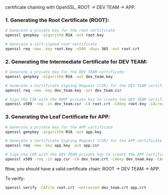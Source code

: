 certificate chaining with OpenSSL, ROOT -> DEV TEAM -> APP.

### 1. Generating the Root Certificate (ROOT):

```bash
# Generate a private key for the root certificate
openssl genpkey -algorithm RSA -out root.key

# Generate a self-signed root certificate
openssl req -new -key root.key -x509 -days 365 -out root.crt
```

### 2. Generating the Intermediate Certificate for DEV TEAM:

```bash
# Generate a private key for the DEV TEAM certificate
openssl genpkey -algorithm RSA -out dev_team.key

# Generate a Certificate Signing Request (CSR) for the DEV TEAM certificate
openssl req -new -key dev_team.key -out dev_team.csr

# Sign the CSR with the ROOT private key to create the DEV TEAM certificate
openssl x509 -req -in dev_team.csr -CA root.crt -CAkey root.key -CAcreateserial -out dev_team.crt -days 365
```

### 3. Generating the Leaf Certificate for APP:

```bash
# Generate a private key for the APP certificate
openssl genpkey -algorithm RSA -out app.key

# Generate a Certificate Signing Request (CSR) for the APP certificate
openssl req -new -key app.key -out app.csr

# Sign the CSR with the DEV TEAM private key to create the APP certificate
openssl x509 -req -in app.csr -CA dev_team.crt -CAkey dev_team.key -CAcreateserial -out app.crt -days 365
```

Now, you should have a valid certificate chain: ROOT -> DEV TEAM -> APP.

To verify:

```bash
openssl verify -CAfile root.crt -untrusted dev_team.crt app.crt
```
